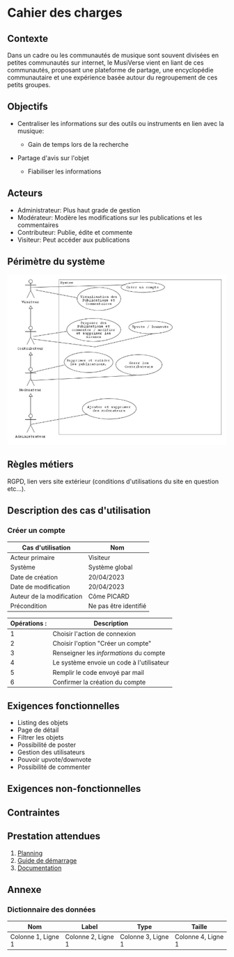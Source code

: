 # Cahier des charges

## Contexte
Dans un cadre ou les communautés de musique sont souvent divisées en petites communautés sur internet, le MusiVerse vient en liant de ces communautés, proposant une plateforme de partage, une encyclopédie communautaire et une expérience basée autour du regroupement de ces petits groupes.

## Objectifs
- Centraliser les informations sur des outils ou instruments en lien avec la musique:
  - Gain de temps lors de la recherche


- Partage d'avis sur l'objet
  - Fiabiliser les informations

## Acteurs
- Administrateur: Plus haut grade de gestion
- Modérateur: Modère les modifications sur les publications et les commentaires
- Contributeur: Publie, édite et commente 
- Visiteur: Peut accéder aux publications

## Périmètre du système
![Use Case MusiVerse](../assets/useCaseMusicVerse.jpg)

## Règles métiers
RGPD, lien vers site extérieur (conditions d'utilisations du site en question etc...).

## Description des cas d'utilisation

### Créer un compte
| Cas d'utilisation         | Nom                   |
|---------------------------|-----------------------|
| Acteur primaire           | Visiteur              |
| Système                   | Système global        |
| Date de création          | 20/04/2023            |
| Date de modification      | 20/04/2023            |
| Auteur de la modification | Côme PICARD           |
| Précondition              | Ne pas être identifié |

| Opérations :  | Description                               |
|---------------|-------------------------------------------|
| 1             | Choisir l'action de connexion             |
| 2             | Choisir l'option "Créer un compte"        |
| 3             | Renseigner les _informations_ du compte   |
| 4             | Le système envoie un code à l'utilisateur |
| 5             | Remplir le code envoyé par mail           |
| 6             | Confirmer la création du compte           |




## Exigences fonctionnelles
- Listing des objets
- Page de détail
- Filtrer les objets
- Possibilité de poster
- Gestion des utilisateurs
- Pouvoir upvote/downvote
- Possibilité de commenter

## Exigences non-fonctionnelles


## Contraintes


## Prestation attendues
1. [Planning]()
2. [Guide de démarrage]()
3. [Documentation]()
## Annexe

### Dictionnaire des données

| Nom                | Label              | Type               | Taille             |
|--------------------|--------------------|--------------------|--------------------|
| Colonne 1, Ligne 1 | Colonne 2, Ligne 1 | Colonne 3, Ligne 1 | Colonne 4, Ligne 1 |